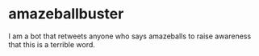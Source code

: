 # amazeballbuster
I am a bot that retweets anyone who says amazeballs to raise awareness that this is a terrible word.

